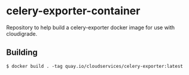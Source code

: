 # celery-exporter-container
Repository to help build a celery-exporter docker image for use with cloudigrade.

## Building

```
$ docker build . -tag quay.io/cloudservices/celery-exporter:latest
```
